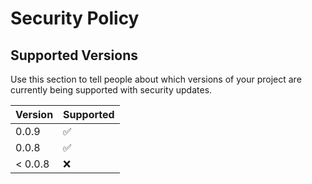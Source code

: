 # Security Policy
## Supported Versions

Use this section to tell people about which versions of your project are
currently being supported with security updates.

| Version | Supported          |
| ------- | ------------------ |
| 0.0.9   | :white_check_mark: |
| 0.0.8   | :white_check_mark: |
| < 0.0.8   | :x:                |

